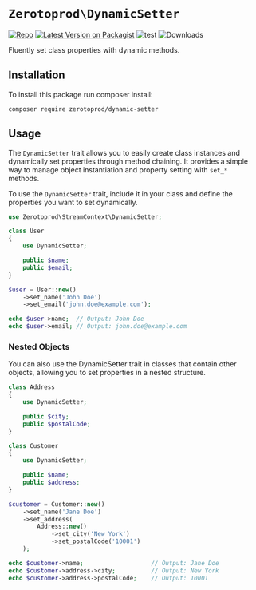 # `Zerotoprod\DynamicSetter`
[![Repo](https://img.shields.io/badge/github-gray?logo=github)](https://github.com/zero-to-prod/dynamic-setter)
[![Latest Version on Packagist](https://img.shields.io/packagist/v/zero-to-prod/dynamic-setter.svg)](https://packagist.org/packages/zero-to-prod/dynamic-setter)
![test](https://github.com/zero-to-prod/dynamic-setter/actions/workflows/phpunit.yml/badge.svg)
![Downloads](https://img.shields.io/packagist/dt/zero-to-prod/dynamic-setter.svg?style=flat-square&#41;]&#40;https://packagist.org/packages/zero-to-prod/dynamic-setter&#41)

Fluently set class properties with dynamic methods.

## Installation

To install this package run composer install:

```shell
composer require zerotoprod/dynamic-setter
```

## Usage
The `DynamicSetter` trait allows you to easily create class instances and dynamically set properties through method chaining. 
It provides a simple way to manage object instantiation and property setting with `set_*` methods.

To use the `DynamicSetter` trait, include it in your class and define the properties you want to set dynamically.
```php
use Zerotoprod\StreamContext\DynamicSetter;

class User
{
    use DynamicSetter;

    public $name;
    public $email;
}

$user = User::new()
    ->set_name('John Doe')
    ->set_email('john.doe@example.com');

echo $user->name;  // Output: John Doe
echo $user->email; // Output: john.doe@example.com
```

### Nested Objects

You can also use the DynamicSetter trait in classes that contain other objects, allowing you to set properties in a nested structure.

```php
class Address
{
    use DynamicSetter;

    public $city;
    public $postalCode;
}

class Customer
{
    use DynamicSetter;

    public $name;
    public $address;
}

$customer = Customer::new()
    ->set_name('Jane Doe')
    ->set_address(
        Address::new()
            ->set_city('New York')
            ->set_postalCode('10001')
    );

echo $customer->name;                   // Output: Jane Doe
echo $customer->address->city;          // Output: New York
echo $customer->address->postalCode;    // Output: 10001
```